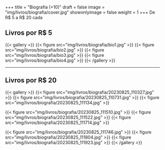 +++
title = "Biografia (+10)"
draft = false
image = "img/livros/biografia/cover.jpg"
showonlyimage = false
weight = 1
+++
De <span class="price">R$ 5 a R$ 20</span> cada
<!--more-->

## Livros por R$ 5

{{< gallery >}}
{{< figure src="img/livros/biografia/bio1.jpg" >}}
{{< figure src="img/livros/biografia/bio2.jpg" >}}
{{< figure src="img/livros/biografia/bio3.jpg" >}}
{{< figure src="img/livros/biografia/bio4.jpg" >}}
{{< /gallery >}}

---

## Livros por R$ 20

{{< gallery >}}
{{< figure src="img/livros/biografia/20230825_110327.jpg" >}}
{{< figure src="img/livros/biografia/20230825_110731.jpg" >}}
{{< figure src="img/livros/biografia/20230825_111134.jpg" >}}

{{< figure src="img/livros/biografia/20230825_111510.jpg" >}}
{{< figure src="img/livros/biografia/20230825_111522.jpg" >}}
{{< figure src="img/livros/biografia/20230825_111714.jpg" >}}

{{< figure src="img/livros/biografia/20230825_111746.jpg" >}}
{{< figure src="img/livros/biografia/20230825_111804.jpg" >}}
{{< figure src="img/livros/biografia/20230825_111923.jpg" >}}
{{< /gallery >}}